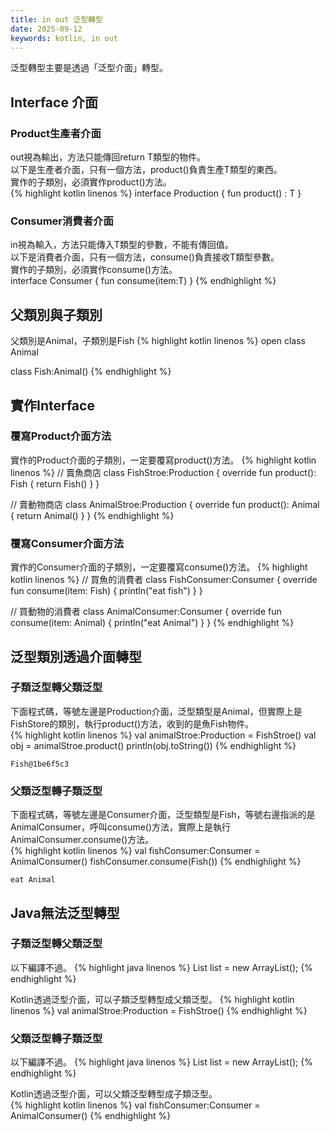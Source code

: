 ```yaml
---
title: in out 泛型轉型
date: 2025-09-12
keywords: kotlin, in out
---
```

泛型轉型主要是透過「泛型介面」轉型。

## Interface 介面
### Product生產者介面
out視為輸出，方法只能傳回return T類型的物件。<br>以下是生產者介面，只有一個方法，product()負責生產T類型的東西。<br>
實作的子類別，必須實作product()方法。<br>
{% highlight kotlin linenos %}
interface Production<out T> {
    fun product() : T
}

### Consumer消費者介面
in視為輸入，方法只能傳入T類型的參數，不能有傳回值。<br>以下是消費者介面，只有一個方法，consume()負責接收T類型參數。<br>
實作的子類別，必須實作consume()方法。<br>
interface Consumer<in T> {
    fun consume(item:T)
}
{% endhighlight %}

## 父類別與子類別
父類別是Animal，子類別是Fish
{% highlight kotlin linenos %}
open class Animal

class Fish:Animal()
{% endhighlight %}

## 實作Interface
### 覆寫Product介面方法
實作的Product介面的子類別，一定要覆寫product()方法。
{% highlight kotlin linenos %}
// 賣魚商店
class FishStroe:Production<Fish> {
    override fun product(): Fish {
        return Fish()
    }
}

// 賣動物商店
class AnimalStroe:Production<Animal> {
    override fun product(): Animal {
        return Animal()
    }
}
{% endhighlight %}

### 覆寫Consumer介面方法
實作的Consumer介面的子類別，一定要覆寫consume()方法。
{% highlight kotlin linenos %}
// 買魚的消費者
class FishConsumer:Consumer<Fish> {
    override fun consume(item: Fish) {
        println("eat fish")
    }
}

// 買動物的消費者
class AnimalConsumer:Consumer<Animal> {
    override fun consume(item: Animal) {
        println("eat Animal")
    }
}
{% endhighlight %}

## 泛型類別透過介面轉型
### 子類泛型轉父類泛型
下面程式碼，等號左邊是Production介面，泛型類型是Animal，但實際上是FishStore的類別，執行product()方法，收到的是魚Fish物件。<br>
{% highlight kotlin linenos %}
    val animalStroe:Production<Animal> = FishStroe()
    val obj = animalStroe.product()
    println(obj.toString())
{% endhighlight %}
```
Fish@1be6f5c3
```
### 父類泛型轉子類泛型
下面程式碼，等號左邊是Consumer介面，泛型類型是Fish，等號右邊指派的是AnimalConsumer，呼叫consume()方法，實際上是執行AnimalConsumer.consume()方法。<br>
{% highlight kotlin linenos %}
    val fishConsumer:Consumer<Fish> = AnimalConsumer()
    fishConsumer.consume(Fish())
{% endhighlight %}
```
eat Animal
```

## Java無法泛型轉型
### 子類泛型轉父類泛型
以下編譯不過。
{% highlight java linenos %}
List<Animal> list = new ArrayList<Fish>();
{% endhighlight %}

Kotlin透過泛型介面，可以子類泛型轉型成父類泛型。
{% highlight kotlin linenos %}
val animalStroe:Production<Animal> = FishStroe()
{% endhighlight %}

### 父類泛型轉子類泛型
以下編譯不過。
{% highlight java linenos %}
List<Fish> list = new ArrayList<Animal>();
{% endhighlight %}

Kotlin透過泛型介面，可以父類泛型轉型成子類泛型。<br>
{% highlight kotlin linenos %}
val fishConsumer:Consumer<Fish> = AnimalConsumer()
{% endhighlight %}
